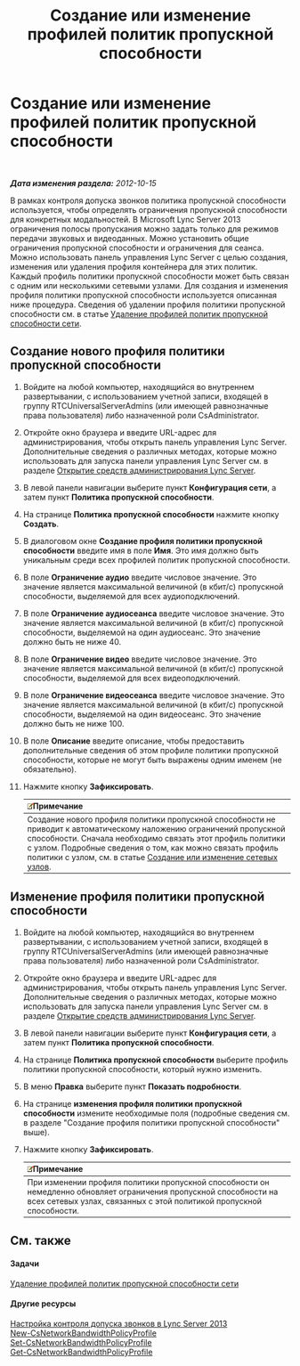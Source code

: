 ﻿---
title: Создание или изменение профилей политик пропускной способности
TOCTitle: Создание или изменение профилей политик пропускной способности
ms:assetid: 08a2e18f-9b0d-4a2f-aa14-13bbf79ec745
ms:mtpsurl: https://technet.microsoft.com/ru-ru/library/Gg520945(v=OCS.15)
ms:contentKeyID: 49308862
ms.date: 05/19/2016
mtps_version: v=OCS.15
ms.translationtype: HT
---

# Создание или изменение профилей политик пропускной способности

 

_**Дата изменения раздела:** 2012-10-15_

В рамках контроля допуска звонков политика пропускной способности используется, чтобы определять ограничения пропускной способности для конкретных модальностей. В Microsoft Lync Server 2013 ограничения полосы пропускания можно задать только для режимов передачи звуковых и видеоданных. Можно установить общие ограничения пропускной способности и ограничения для сеанса. Можно использовать панель управления Lync Server с целью создания, изменения или удаления профиля контейнера для этих политик. Каждый профиль политики пропускной способности может быть связан с одним или несколькими сетевыми узлами. Для создания и изменения профиля политики пропускной способности используется описанная ниже процедура. Сведения об удалении профиля политики пропускной способности см. в статье [Удаление профилей политик пропускной способности сети](lync-server-2013-deleting-network-bandwidth-policy-profiles.md).

## Создание нового профиля политики пропускной способности

1.  Войдите на любой компьютер, находящийся во внутреннем развертывании, с использованием учетной записи, входящей в группу RTCUniversalServerAdmins (или имеющей равнозначные права пользователя) либо назначенной роли CsAdministrator.

2.  Откройте окно браузера и введите URL-адрес для администрирования, чтобы открыть панель управления Lync Server. Дополнительные сведения о различных методах, которые можно использовать для запуска панели управления Lync Server см. в разделе [Открытие средств администрирования Lync Server](lync-server-2013-open-lync-server-administrative-tools.md).

3.  В левой панели навигации выберите пункт **Конфигурация сети**, а затем пункт **Политика пропускной способности**.

4.  На странице **Политика пропускной способности** нажмите кнопку **Создать**.

5.  В диалоговом окне **Создание профиля политики пропускной способности** введите имя в поле **Имя**. Это имя должно быть уникальным среди всех профилей политик пропускной способности.

6.  В поле **Ограничение аудио** введите числовое значение. Это значение является максимальной величиной (в кбит/с) пропускной способности, выделяемой для всех аудиоподключений.

7.  В поле **Ограничение аудиосеанса** введите числовое значение. Это значение является максимальной величиной (в кбит/с) пропускной способности, выделяемой на один аудиосеанс. Это значение должно быть не ниже 40.

8.  В поле **Ограничение видео** введите числовое значение. Это значение является максимальной величиной (в кбит/с) пропускной способности, выделяемой для всех видеоподключений.

9.  В поле **Ограничение видеосеанса** введите числовое значение. Это значение является максимальной величиной (в кбит/с) пропускной способности, выделяемой на один видеосеанс. Это значение должно быть не ниже 100.

10. В поле **Описание** введите описание, чтобы предоставить дополнительные сведения об этом профиле политики пропускной способности, которые не могут быть выражены одним именем (не обязательно).

11. Нажмите кнопку **Зафиксировать**.
    
    <table>
    <thead>
    <tr class="header">
    <th><img src="images/Gg398412.note(OCS.15).gif" title="note" alt="note" />Примечание</th>
    </tr>
    </thead>
    <tbody>
    <tr class="odd">
    <td>Создание нового профиля политики пропускной способности не приводит к автоматическому наложению ограничений пропускной способности. Сначала необходимо связать этот профиль политики с узлом. Подробные сведения о том, как можно связать профиль политики с узлом, см. в статье <a href="lync-server-2013-creating-or-modifying-network-sites.md">Создание или изменение сетевых узлов</a>.</td>
    </tr>
    </tbody>
    </table>


## Изменение профиля политики пропускной способности

1.  Войдите на любой компьютер, находящийся во внутреннем развертывании, с использованием учетной записи, входящей в группу RTCUniversalServerAdmins (или имеющей равнозначные права пользователя) либо назначенной роли CsAdministrator.

2.  Откройте окно браузера и введите URL-адрес для администрирования, чтобы открыть панель управления Lync Server. Дополнительные сведения о различных методах, которые можно использовать для запуска панели управления Lync Server см. в разделе [Открытие средств администрирования Lync Server](lync-server-2013-open-lync-server-administrative-tools.md).

3.  В левой панели навигации выберите пункт **Конфигурация сети**, а затем пункт **Политика пропускной способности**.

4.  На странице **Политика пропускной способности** выберите профиль политики пропускной способности, который нужно изменить.

5.  В меню **Правка** выберите пункт **Показать подробности**.

6.  На странице **изменения профиля политики пропускной способности** измените необходимые поля (подробные сведения см. в разделе "Создание профиля политики пропускной способности" выше).

7.  Нажмите кнопку **Зафиксировать**.
    
    <table>
    <thead>
    <tr class="header">
    <th><img src="images/Gg398412.note(OCS.15).gif" title="note" alt="note" />Примечание</th>
    </tr>
    </thead>
    <tbody>
    <tr class="odd">
    <td>При изменении профиля политики пропускной способности он немедленно обновляет ограничения пропускной способности на всех сетевых узлах, связанных с этой политикой пропускной способности.</td>
    </tr>
    </tbody>
    </table>


## См. также

#### Задачи

[Удаление профилей политик пропускной способности сети](lync-server-2013-deleting-network-bandwidth-policy-profiles.md)  

#### Другие ресурсы

[Настройка контроля допуска звонков в Lync Server 2013](lync-server-2013-configure-call-admission-control.md)  
[New-CsNetworkBandwidthPolicyProfile](new-csnetworkbandwidthpolicyprofile.md)  
[Set-CsNetworkBandwidthPolicyProfile](set-csnetworkbandwidthpolicyprofile.md)  
[Get-CsNetworkBandwidthPolicyProfile](get-csnetworkbandwidthpolicyprofile.md)

